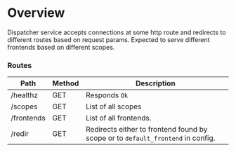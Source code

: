 # Overview

Dispatcher service accepts connections at some http route and redirects to different routes based on request params.
Expected to serve different frontends based on different scopes.

### Routes
Path       | Method  | Description
---------- | ------- | ------------------
/healthz   | GET     | Responds `Ok`
/scopes    | GET     | List of all scopes
/frontends | GET     | List of all frontends.
/redir     | GET     | Redirects either to frontend found by scope or to `default_frontend` in config.
